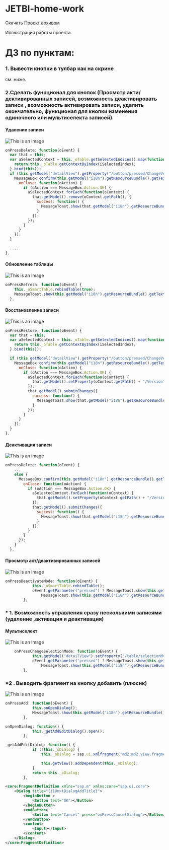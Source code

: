 # JETBI-home-work

Скачать [Проект архивом](https://github.com/zeeenjaaa/JETBI-home-work/raw/MasterDetail-2/md2.zip)

Иллюстрация работы проекта.

# ДЗ по пунктам:
### 1. Вывести кнопки в тулбар как на скрине
см. ниже.
### 2.Сделать функционал для кнопок (Просмотр акти/дективированных записей, возможность деактивировать записи , возможность активировать записи, удалить окончательно, функционал для кнопки изменения одиночного или мультиселекта записей)
#### Удаление записи
![This is an image](https://github.com/zeeenjaaa/JETBI-home-work/blob/MasterDetail-2/screenshots/chrome_aGdCIX8Wou.gif)
```javascript
onPressDelete: function(oEvent) {
  var that = this;
  var aSelectedContext = this._oTable.getSelectedIndices().map(function(iSelectedIndex) {
    return this._oTable.getContextByIndex(iSelectedIndex);
  }.bind(this));
  if (this.getModel("detailView").getProperty("/button/pressed/ChangeVersionMode")) {
    MessageBox.confirm(this.getModel("i18n").getResourceBundle().getText("msgConfirmDelete"), {
      onClose: function(oAction) {
        if (oAction === MessageBox.Action.OK) {
          aSelectedContext.forEach(function(oContext) {
            that.getModel().remove(oContext.getPath(), {
              success: function() {
                MessageToast.show(that.getModel("i18n").getResourceBundle().getText("msgSuccessDelete"));
              }
            });
          });
        }
      }
    });
  } 

  ....
},
```

#### Обновление таблицы
![This is an image](https://github.com/zeeenjaaa/JETBI-home-work/blob/MasterDetail-2/screenshots/chrome_C82DmS5CnY.gif)
```javascript
onPressRefresh: function(oEvent) {
    this._oSmartTable.rebindTable(true);
    MessageToast.show(this.getModel("i18n").getResourceBundle().getText("msgRefreshTable"));
  },
```
#### Восстановление записи
![This is an image](https://github.com/zeeenjaaa/JETBI-home-work/blob/MasterDetail-2/screenshots/chrome_Q4m4I011Oy.gif)
```javascript
onPressRestore: function(oEvent) {
  var that = this;
  var aSelectedContext = this._oTable.getSelectedIndices().map(function(iSelectedIndex) {
    return this._oTable.getContextByIndex(iSelectedIndex);
  }.bind(this));

  if (this.getModel("detailView").getProperty("/button/pressed/ChangeVersionMode")) {
    MessageBox.confirm(this.getModel("i18n").getResourceBundle().getText("msgConfirmRestore"), {
      onClose: function(oAction) {
        if (oAction === MessageBox.Action.OK) {
          aSelectedContext.forEach(function(oContext) {
            that.getModel().setProperty(oContext.getPath() + "/Version", "A");
          });
          that.getModel().submitChanges({
            success: function() {
              MessageToast.show(that.getModel("i18n").getResourceBundle().getText("msgSuccessRestore"));
            }
          });
        }
      }
    });
  }
},
```
#### Деактивация записи
![This is an image](https://github.com/zeeenjaaa/JETBI-home-work/blob/MasterDetail-2/screenshots/chrome_7OZZRR7oZy.gif)
```javascript
onPressDelete: function(oEvent) {
    ...
    else {
      MessageBox.confirm(this.getModel("i18n").getResourceBundle().getText("msgConfirmDeactivate"), {
        onClose: function(oAction) {
          if (oAction === MessageBox.Action.OK) {
            aSelectedContext.forEach(function(oContext) {
              that.getModel().setProperty(oContext.getPath() + "/Version", "D");
            });
            that.getModel().submitChanges({
              success: function() {
                MessageToast.show(that.getModel("i18n").getResourceBundle().getText("msgSuccessDeactivate"));
              }
            });
          }
        }
      });
    }
  },
```
#### Просмотр акт/деактивированных записей
![This is an image](https://github.com/zeeenjaaa/JETBI-home-work/blob/MasterDetail-2/screenshots/chrome_hTNhWpMisM.gif)
```javascript
onPressDeactivateMode: function(oEvent) {
			this._oSmartTable.rebindTable();
			oEvent.getParameter("pressed") ? MessageToast.show(this.getModel("i18n").getResourceBundle().getText("tToastDeactivatedGoods")) :
				MessageToast.show(this.getModel("i18n").getResourceBundle().getText("tToastActivatedGoods"));
		},
```

### * 1. Возможность управления сразу несколькими записями (удаление ,активация и деактивация)
#### Мультиселект
![This is an image](https://github.com/zeeenjaaa/JETBI-home-work/blob/MasterDetail-2/screenshots/chrome_oqXG2QKYwS.gif)
```javascript
	onPressChangeSelectionMode: function(oEvent) {
			this.getModel("detailView").setProperty("/table/selectionMode", oEvent.getParameter("pressed") ? "Multi" : "Single");
			oEvent.getParameter("pressed") ? MessageToast.show(this.getModel("i18n").getResourceBundle().getText("tToastMultiSelectON")) :
				MessageToast.show(this.getModel("i18n").getResourceBundle().getText("tToastMultiSelectOFF"));
		},
```
### *2 . Выводить фрагмент на кнопку добавить (плюсик)
![This is an image](https://github.com/zeeenjaaa/JETBI-home-work/blob/MasterDetail-2/screenshots/chrome_KTeq4rwoIr.gif)
```javascript
onPressAdd: function(oEvent) {
			this.onOpenDialog();
			MessageToast.show(this.getModel("i18n").getResourceBundle().getText("tDialogCreate"));
		},
```
```javascript
onOpenDialog: function() {
			this._getAddEditDialog().open();
		},
```
```javascript
_getAddEditDialog: function() {
			if (!this._oDialog) {
				this._oDialog = sap.ui.xmlfragment("md2.md2.view.fragments.AddEditDialog", this);

				this.getView().addDependent(this._oDialog);
			}
			return this._oDialog;
		},
```
```xml
<core:FragmentDefinition xmlns="sap.m" xmlns:core="sap.ui.core">
	<Dialog title="{i18n>tDialogAddTitle}">
		<beginButton >
			<Button text="OK"></Button>
		</beginButton>
		<endButton>
			<Button text="Cancel" press="onPressCancelDialog"></Button>
		</endButton>
		<content>
			<Input></Input>
		</content>
	</Dialog>
</core:FragmentDefinition>
```
